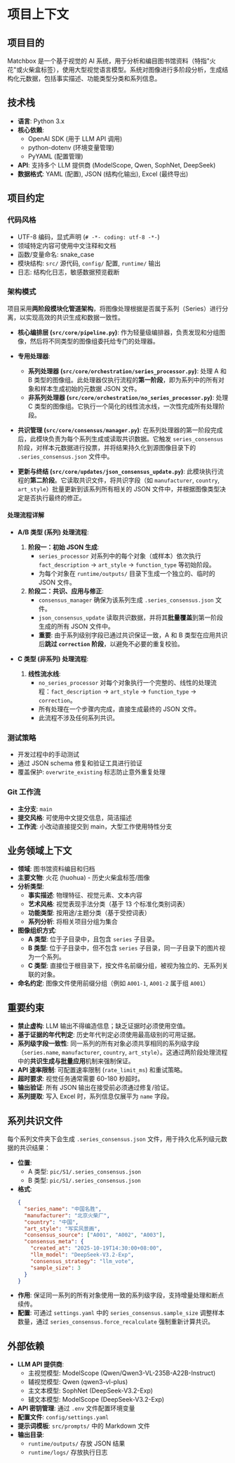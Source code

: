 # 项目上下文

## 项目目的
Matchbox 是一个基于视觉的 AI 系统，用于分析和编目图书馆资料（特指"火花"或火柴盒标签），使用大型视觉语言模型。系统对图像进行多阶段分析，生成结构化元数据，包括事实描述、功能类型分类和系列信息。

## 技术栈
- **语言**: Python 3.x
- **核心依赖**:
  - OpenAI SDK (用于 LLM API 调用)
  - python-dotenv (环境变量管理)
  - PyYAML (配置管理)
- **API**: 支持多个 LLM 提供商 (ModelScope, Qwen, SophNet, DeepSeek)
- **数据格式**: YAML (配置), JSON (结构化输出), Excel (最终导出)

## 项目约定

### 代码风格
- UTF-8 编码，显式声明 (`# -*- coding: utf-8 -*-`)
- 领域特定内容可使用中文注释和文档
- 函数/变量命名: snake_case
- 模块结构: `src/` 源代码, `config/` 配置, `runtime/` 输出
- 日志: 结构化日志，敏感数据预览截断

### 架构模式
项目采用**两阶段模块化管道架构**，将图像处理根据是否属于系列（Series）进行分离，以实现高效的共识生成和数据一致性。

- **核心编排层 (`src/core/pipeline.py`)**: 作为轻量级编排器，负责发现和分组图像，然后将不同类型的图像组委托给专门的处理器。

- **专用处理器**:
  - **系列处理器 (`src/core/orchestration/series_processor.py`)**: 处理 A 和 B 类型的图像组。此处理器仅执行流程的**第一阶段**，即为系列中的所有对象和样本生成初始的元数据 JSON 文件。
  - **非系列处理器 (`src/core/orchestration/no_series_processor.py`)**: 处理 C 类型的图像组。它执行一个简化的线性流水线，一次性完成所有处理阶段。

- **共识管理 (`src/core/consensus/manager.py`)**: 在系列处理器的第一阶段完成后，此模块负责为每个系列生成或读取共识数据。它触发 `series_consensus` 阶段，对样本元数据进行投票，并将结果持久化到源图像目录下的 `.series_consensus.json` 文件中。

- **更新与终结 (`src/core/updates/json_consensus_update.py`)**: 此模块执行流程的**第二阶段**。它读取共识文件，将共识字段（如 `manufacturer`, `country`, `art_style`）批量更新到该系列所有相关的 JSON 文件中，并根据图像类型决定是否执行最终的修正。

#### 处理流程详解

- **A/B 类型 (系列) 处理流程**:
  1.  **阶段一：初始 JSON 生成**:
      - `series_processor` 对系列中的每个对象（或样本）依次执行 `fact_description` -> `art_style` -> `function_type` 等初始阶段。
      - 为每个对象在 `runtime/outputs/` 目录下生成一个独立的、临时的 JSON 文件。
  2.  **阶段二：共识、应用与修正**:
      - `consensus_manager` 确保为该系列生成 `.series_consensus.json` 文件。
      - `json_consensus_update` 读取共识数据，并将其**批量覆盖**到第一阶段生成的所有 JSON 文件中。
      - **重要**: 由于系列级别字段已通过共识保证一致，A 和 B 类型在应用共识后**跳过 `correction` 阶段**，以避免不必要的重复校验。

- **C 类型 (非系列) 处理流程**:
  1.  **线性流水线**:
      - `no_series_processor` 对每个对象执行一个完整的、线性的处理流程：`fact_description` -> `art_style` -> `function_type` -> `correction`。
      - 所有处理在一个步骤内完成，直接生成最终的 JSON 文件。
      - 此流程不涉及任何系列共识。

### 测试策略
- 开发过程中的手动测试
- 通过 JSON schema 修复和验证工具进行验证
- 覆盖保护: `overwrite_existing` 标志防止意外重复处理

### Git 工作流
- **主分支**: `main`
- **提交风格**: 可使用中文提交信息，简洁描述
- **工作流**: 小改动直接提交到 main，大型工作使用特性分支

## 业务领域上下文
- **领域**: 图书馆资料编目和归档
- **主要文物**: 火花 (huohua) - 历史火柴盒标签/图像
- **分析类型**:
  - **事实描述**: 物理特征、视觉元素、文本内容
  - **艺术风格**: 视觉表现手法分类（基于 13 个标准化类别词表）
  - **功能类型**: 按用途/主题分类（基于受控词表）
  - **系列分析**: 将相关项目分组为集合
- **图像组织方式**:
  - **A 类型**: 位于子目录中，且包含 `series` 子目录。
  - **B 类型**: 位于子目录中，但不包含 `series` 子目录，同一子目录下的图片视为一个系列。
  - **C 类型**: 直接位于根目录下，按文件名前缀分组，被视为独立的、无系列关联的对象。
- **命名约定**: 图像文件使用前缀分组（例如 `A001-1`, `A001-2` 属于组 `A001`）

## 重要约束
- **禁止虚构**: LLM 输出不得编造信息；缺乏证据时必须使用空值。
- **基于证据的年代判定**: 历史年代判定必须使用最高级别的可用证据。
- **系列级字段一致性**: 同一系列的所有对象必须共享相同的系列级字段（`series.name`, `manufacturer`, `country`, `art_style`）。这通过两阶段处理流程中的**共识生成与批量应用**机制来强制保证。
- **API 速率限制**: 可配置速率限制 (`rate_limit_ms`) 和重试策略。
- **超时要求**: 视觉任务通常需要 60-180 秒超时。
- **输出验证**: 所有 JSON 输出在接受前必须通过修复/验证。
- **系列提取**: 写入 Excel 时，系列信息仅展平为 `name` 字段。

## 系列共识文件
每个系列文件夹下会生成 `.series_consensus.json` 文件，用于持久化系列级元数据的共识结果：

- **位置**:
  - A 类型: `pic/S1/.series_consensus.json`
  - B 类型: `pic/S1/.series_consensus.json`
- **格式**:
  ```json
  {
    "series_name": "中国名胜",
    "manufacturer": "北京火柴厂",
    "country": "中国",
    "art_style": "写实风景画",
    "consensus_source": ["A001", "A002", "A003"],
    "consensus_meta": {
      "created_at": "2025-10-19T14:30:00+08:00",
      "llm_model": "DeepSeek-V3.2-Exp",
      "consensus_strategy": "llm_vote",
      "sample_size": 3
    }
  }
  ```
- **作用**: 保证同一系列的所有对象使用一致的系列级字段，支持增量处理和断点续传。
- **配置**: 可通过 `settings.yaml` 中的 `series_consensus.sample_size` 调整样本数量，通过 `series_consensus.force_recalculate` 强制重新计算共识。

## 外部依赖
- **LLM API 提供商**:
  - 主视觉模型: ModelScope (Qwen/Qwen3-VL-235B-A22B-Instruct)
  - 辅视觉模型: Qwen (qwen3-vl-plus)
  - 主文本模型: SophNet (DeepSeek-V3.2-Exp)
  - 辅文本模型: ModelScope (DeepSeek-V3.2-Exp)
- **API 密钥管理**: 通过 `.env` 文件配置环境变量
- **配置文件**: `config/settings.yaml`
- **提示词模板**: `src/prompts/` 中的 Markdown 文件
- **输出目录**:
  - `runtime/outputs/` 存放 JSON 结果
  - `runtime/logs/` 存放执行日志